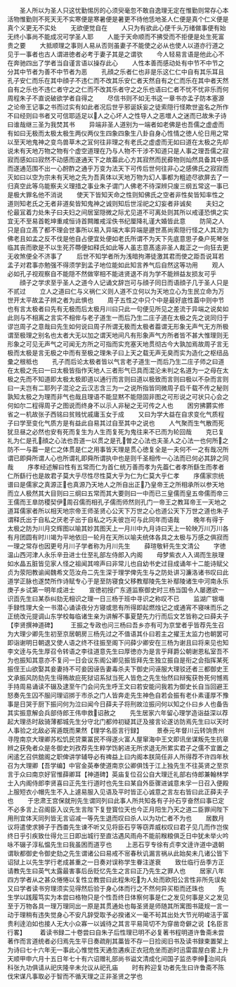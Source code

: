 <!-- { "loadSidebar": true } -->
　　圣人所以为圣人只这忧勤惕厉的心须臾毫忽不敢自逸理无定在惟勤则常存心本活物惟勤则不死天无不实寒便是寒暑便是暑更不待他恁地圣人仁便是真个仁义便是真个义更无不实处
　　无欲便觉自在
　　人只为有欲此心便千头万绪做事便有始无终小事尚不能成况可学圣人耶
　　人能于天命顺而不拂受而不拒便是处生死富贵之要
　　大抵顺理之事则人易从否则虽妻子不能使之必从也使人以道亦行道之见于一事者也古人谓进徳者必考于妻子其是之谓欤
　　今人轻易言语是他此心不在奔驰四出了学者当自谨言语以操存此心
　　人性本善而感动处有中节不中节之分其中节者为善不中节者为恶
　　孔顔之乐者仁也非是乐这仁仁中自有其乐耳且孔子安仁而乐在其中顔子不违仁而不改其乐安仁者天然自有之仁而乐在其中者天然自有之乐也不违仁者守之之仁而不改其乐者守之之乐也语曰仁者不忧不忧非乐而何周程朱子不直说破欲学者自得之
　　尽信书则不如无书这一章书亦孟子防本塞源之论帝王记事之书而过实有如此者况后世乎邪诞妖妄之徒索隠行怪欺世盗名之所作不曰经则曰书者又可信耶适足以人之心坏人之性导人之恶増人之迷而已故朱子诗曰谁哉继三圣为我焚其书
　　异端非圣人道别为一端者如老佛是也吾儒之虚虚而有如曰无极而太极太极生两仪两仪生四象四象生八卦自身心性情之徳人伦日用之常以至天地鬼神之变鸟兽草木之冝何往非理之有老氏之虚虚而无如曰道在太极之先却说未有天地万物之物有个虚空道理在乃与人物不干涉不知道只是人事之理吾儒之寂寂而感如曰寂然不动感而遂通天下之故葢此心方其寂然而民彛物则灿然具备其中感而遂通范围不出一心酧酢之通乎万变为法天下可传后世何往非心之感佛氏之寂寂而灭如曰以空为宗未有天地之先为吾真体以天地万物为幻人事都为粗迹尽欲屏去了一归真空此等乌能察夫义理措之事业朱子谓门人佛老不待深辨只废三纲五常这一事已是极大罪名他不消说
　　使天下皆知天命之性则知佛氏之空者非性矣皆知率性之道则知老氏之无者非道矣皆知鬼神之诚则知后世淫祀之幻妄者非诚矣
　　夫妇之伦最冝着力处朱子曰夫妇之间居室隠微之际尤见道不可离处则其所以戒谨恐惧之实宜无不至易首乾坤重咸恒诗首闗雎戒淫佚书纪厘降礼谨大婚皆此意
　　防简之人只是自立髙了都不理会世事所以易入异端大率异端是遯世髙尚索隠行怪之人其流为佛老且如孟之反不伐是他自占便宜处便如老氏所谓不为天下先底意思子桑户死琴张临其丧而歌是不以生死芥蔕便如释氏如此等人虽志意髙逺非圣人裁正之一向狂去更无收煞便全不济事了
　　后世不知学者所为浅暗拘滞徒激其君而使之距吾说耳若孟子对君事亦勉强不得须学到孟子地位能如此知言养气后自然这等功用
　　观人必如孔子视观察自不能隠不然做宰相不能进贤退不肖为学不能辨益友损友可乎
　　顔子之学求至乎圣人之道今人记诵文辞岂可与顔子同日而语顔子几于圣人只是不贰过
　　立人之道曰仁与义祸仁义则人道不立何以为天地立心为生民立命为万世开太平故孟子辨之者为此惧也
　　周子五性之中只个中是最好底性葢中则中节也有言太极者曰先有无极而后太极月川曰只此一句便见所见之差流于异端之说矣如此则与不相离之言实不相侔与老子道生一而后乃生二庄子道在太极之先之说同归于谬岂周子之意哉曰先生如何说曰周子所谓无极而太极者葢谓无形象无声气无方所极谓至极理之别名也太者大无以加之谓天地间凡有形象声气方所者皆不甚大惟理则无形象之可见无声气之可闻无方所之可指而实充塞天地贯彻古今大孰加焉故周子言无极而太极是言无极之中而有至极之理朱子曰上天之载无声无臭而实为造化之枢纽品彚之根柢也
　　孔子而后论太极者皆以气言老子道生一而后乃生二庄子师之曰道在太极之先曰一曰太极皆指作天地人三者形气已具而混沦未判之名道为一之母在太极之先而不知道即太极太极即道以通行而言则曰道以极致而言则曰极以不杂而言则曰一夫岂有二耶列子混沦之云汉志含三为一之说所指皆同微周子启千载不传之秘则孰知太极之为理而非气也哉且理语不能显黙不能隠固非图之可形说之可状只心会之何如尔二程得周子之图说而终身不以示人非秘之无可传之人也
　　困穷拂欝实修省之一机故张子西铭曰贫贱忧戚庸玉女于成
　　又曰为学大益在自求变化气质程子曰学至变化气质方是有益此自易其过自至其中之说也
　　人气聚而生气散而死犹旦昼之必然也安有死而复生为人生而复死为鬼往来不已而为轮回哉
　　克已复礼为仁是孔顔之心法也吾道一以贯之是孔曽之心法也夫圣人之心法一也何所之防不一与葢一是仁之体贯是仁之用事皆天理是贯心徳复全是一夫何不一之有哉况所谓已即舜所谓人心也所谓礼即舜所谓执中也是则千圣相传一心法而已何必其辞之同哉
　　序孝经述解曰性有五常而仁为首仁统万善而孝为先葢仁者孝所繇生而孝者仁所繇行也是故君子莫大乎尽性尽性莫大乎为仁为仁莫大乎仁孝
　　序儒家宗统谱曰是儒家之真源正也真源乃天地人之所自出正乃皇帝王之所相承所以参天地而立人极然其大目则曰三纲曰五常而其大要则曰一中而已三皇儒而皇五帝儒而帝三王儒而王臯防稷契伊周召儒而相孔子儒而师然则孔门一帝王之教耳帝王一天地之道耳儒家者所以相天地宗帝王师圣贤心公天下万世之心也道公天下万世之道也朱子谓释氏出于自私之厌老子出于自私之巧夫彼岂可与此同年而语哉
　　晚年有得于太极之防为川月交辉图以喻其妙其图天上一月川中九月诗曰天上一轮映万川万川各有月团圆有时川竭为平地依旧一轮月在天所以喻夫统体各具之太极与万感之俱寂而一理之常存也因更号月川子学者称为月川先生
　　薛瑄敬轩先生文清公
　　字徳温山西河津人永乐辛丑进士仕至礼部左侍郎入内阁
　　母梦紫衣人入谒而生肤理如水晶五脏皆见家人怪之祖闻其啼声曰非常儿也自幼书史过目成诵年十二能诗赋父贞为荥阳教谕闻魏希文范汝舟二先生深于理学俾先生与之防处讲习濂洛诸书叹曰此道学正脉也遂焚所作诗赋专心于是至防寝食父移教鄢陵先生补鄢陵诸生中河南永乐庚子乡试第一明年成进士
　　宣徳初授广东道监察御史时三杨当国令人屡邀欲一识靣先生曰某忝纠劾无相识之理一日三杨于班中寻识之称叹不已
　　监湖广银塲手録性理大全一书潜心诵读夜分方寝或思有所得即起燃烛记之或通宵不寝味而乐之正统改元提调山东学校每临诸生亲为讲解不事夏楚先力行而后文艺皆称之曰薛夫子【李贤撰神道碑】
　　王振之专政也问三杨曰吾乡亦有可为京堂者乎皆荐先生召为大理少卿先生初至京居朝房三杨先过之不值语其仆曰若主之擢王太监力也朝罢可即诣谢明日朝退又使人语之终不往振至阁下问薛少卿安在三杨为谢且曰将来见也知李文逹与先生厚召令转语之李往道意先生曰厚徳亦为是言乎拜爵公朝谢恩私室吾不为也振知其意亦不复问一日会议东阁公卿见振皆拜先生独立振自是衔之会指挥某死振侄王山欲娶其妾妻持不可妾因诬告妻毒杀夫下御史问诬服大理驳还者三都御史王文承振风防劾先生得贿故庇死狱诏系狱当死人皆危之先生怡然曰辩寃获咎死何憾焉手持周易诵读不辍及逮至午门会问先生呼王文曰若安能问我若为御史长自当回避王怒奏先生囚不服问理诏挷于市杀之门人皆奔走先生神色自若会振有老仆素谨厚不豫事是日哭于厨下振问何为泣曰闻今日薛夫子将刑故泣振问何以知之仆曰乡人也备告其实振意解会兵部侍郎王伟申救诏赦之
　　先生居家六年留心理学造诣益深以荐起大理丞时敌骑薄都城先生分守北门都帅初疑其迂及接言论遂访防焉先生曰以天时人事验之北敌必宵遁既而果然【理学名臣言行録】
　　景泰元年督川云转饷贵州寻陞南京大理卿苏松饥民贷粟冨民不得遂火富人屋窜海中王文即讯坐谋叛先生抗章辨之获免者众是冬御史刘孜荐先生粹学饬躬进无所求退无所累实君子之儒不宜置之闲逺乞召供舘阁之职俾讲学辅导必有禆益上曰内阁本朕简任非人所得荐不许四年秋召为大理卿【吾学编】中官金英奉使道南京公卿俱饯于江上独先生不往英贤之至京言于众曰南京好官惟薛卿耳【神道碑】英庙复位召公自大理迁礼部右侍郎兼翰林学士入内阁侍郎李贤喜曰正先生行道时也先生曰某自外臣骤进诚意未孚一日召入便殿上服短衣小帽先生不入上遽易服入见语及平时皆正心诚意之言左右皆曰此正薛夫子也
　　于忠肃王宫保就刑先生谓同列曰此事人所共知各有子孙石亨奋然曰事已定不必多言上召阁臣入议先生言陛下复登寳位天也今正月阳生乃天之道二臣罪间陛下用刑宜体天同列皆无言诏减一等先生退而叹曰杀人以为功仁者不为也
　　居数月议将遣使求狮子于西畨先生谏不听又见将臣石亨等窃弄威权叹曰君子见几而作岂俟终日乎引疾致仕得允三日即出城行至直沽遇风雨舟不能前糇粮俱乏日中犹未举火吟咏不辍子淳私愠先生曰我虽困而道亨也
　　上恶石亨专徐有贞李文逹许道中退朝谓耿都御史令御史劾之先生谓诸公曰易戒不宻春秋讥漏言祸从此始矣未几诸公皆下诏狱上以先生学行老成甚重之一日奏对误称学生眷注遂衰
　　致仕临行岳季方正请教先生曰英气太露最害事后岳贬忆先生之言曰正乃先生之罪人也
　　居家八年四方学者从之甚众惓惓以复性立教尝曰此程朱吃为人处而欧阳公言性非所先误矣又曰学者读书穷理须实见得然后验于身心体而行之不然何异买柜而还珠也
　　先生学以践履笃实为本尝曰格物只是个性吾终日体察何事是仁之发见何事是义之发见至于万物各具一理万理同出一原是其贯通处也每圣贤是师随其所寓图书箴规一言一动于理稍有违失觉身心不安凡辞受取予必揆诸义一毫不茍其出处大节光明峻洁于富贵利逹泊如也接人无大小众寡一以诚待之其言平易简切不为穿凿竒僻之说【名臣言行畧】
　　着读书録二十卷尝曰自朱子后性理已明不必复著书程明道许鲁斋未尝著作而言道统者必归焉先生平日奏疏削其藁皆不存一日捡阅旧书及读书録束置架上为诗曰七十六年无一事此心惟觉性天通忽遘疾正衣冠危坐而逝时迅雷震屋白雾上升天顺甲申六月十五日年七十有六诏赠礼部尚书谥文清成化间国子监丞李绅治间兵科张九功俱请从祀庆隆辛未允议从祀孔庙
　　时有矜迎复功者先生曰许鲁斋不陈伐宋谋凡事取必于智而不循天理之正非圣贤之学也
